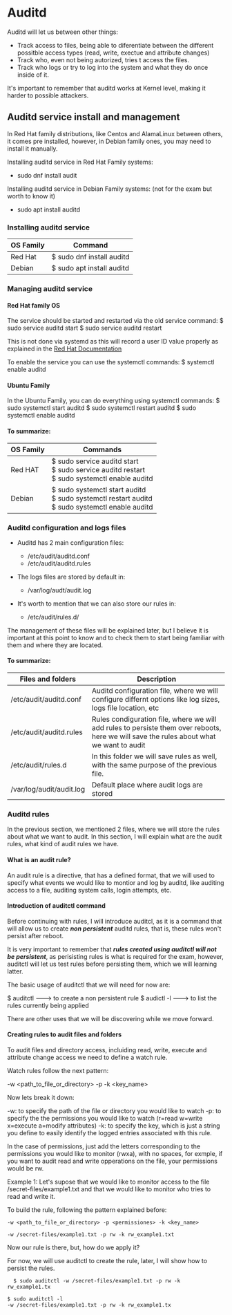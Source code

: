 # Auditd

Auditd will let us between other things:

- Track access to files, being able to diferentiate between the different possitble access types (read, write, exectue and attribute changes)
- Track who, even not being autorized, tries t access the files.
- Track who logs or try to log into the system and what they do once inside of it.

It's important to remember that auditd works at Kernel level, making it harder to possible attackers.


## Auditd service install and management

In Red Hat family distributions, like Centos and AlamaLinux between others, it comes pre installed, however, in Debian family ones, you may need to install it manually.

Installing auditd service in Red Hat Family systems:

- sudo dnf install audit

Installing auditd service in Debian Family systems: (not for the exam but worth to know it)

- sudo apt install auditd

### Installing auditd service

| OS Family           | Command                          | 
| ------------------- | -------------------------------- |
| Red Hat             | $ sudo dnf install auditd        |
| Debian              | $ sudo apt install auditd        |


### Managing auditd service

#### Red Hat family OS

The service should be started and restarted via the old service command:
$ sudo service auditd start
$ sudo service auditd restart

This is not done via systemd as this will record a user ID value properly as explained in the [Red Hat Documentation](https://www.redhat.com/sysadmin/configure-linux-auditing-auditd)


To enable the service you can use the systemctl commands:
$ systemctl enable auditd


#### Ubuntu Family

In the Ubuntu Family, you can do everything using systemctl commands:
$ sudo systemctl start auditd
$ sudo systemctl restart auditd
$ sudo systemctl enable auditd

#### To summarize:

| OS Family           | Commands                          | 
|-----------|----------------------------------|
| Red HAT   | $ sudo service auditd start<br>$ sudo service auditd restart<br>$ sudo systemctl enable auditd |
| Debian    | $ sudo systemctl start auditd<br>$ sudo systemctl restart auditd<br>$ sudo systemctl enable auditd |


### Auditd configuration and logs files

- Auditd has 2 main configuration files:
   * /etc/audit/auditd.conf  
   * /etc/audit/auditd.rules  
     
- The logs files are stored by default in:  
   * /var/log/audt/audit.log  
  
- It's worth to mention that we can also store our rules in:  
   * /etc/audit/rules.d/

The management of these files will be explained later, but I believe it is important at this point to know and to check them to start being familiar with them and where they are located.

#### To summarize:

| Files and folders        | Description                     |
|--------------------------|------------------------|
| /etc/audit/auditd.conf   | Auditd configuration file, where we will configure differnt options like log sizes, logs file location, etc  |
| /etc/audit/auditd.rules  | Rules condiguration file, where we will add rules to persiste them over reboots, here we will save the rules about what we want to audit |
| /etc/audit/rules.d       | In this folder we will save rules as well, with the same purpose of the previous file. |
| /var/log/audit/audit.log | Default place where audit logs are stored |


### Auditd rules

In the previous section, we mentioned 2 files, where we will store the rules about what we want to audit. In this section, I will explain what are the audit rules, what kind of audit rules we have. 

#### What is an audit rule?

An audit rule is a directive, that has a defined format, that we will used to specify what events we would like to montior and log by auditd, like auditing access to a file, auditing system calls, login attempts, etc.

#### Introduction of auditctl command

Before continuing with rules, I will introduce auditcl, as it is a command that will allow us to create ***non persistent*** auditd rules, that is, these rules won't persist after reboot.

It is very important to remember that ***rules created using auditctl will not be persistent***, as perisisting rules is what is required for the exam, however, auditctl will let us test rules before persisting them, which we will learning latter.

The basic usage of auditctl that we will need for now are:

$ auditctl <rule> ---> to create a non persistent rule
$ audictl -l      ---> to list the rules currently being applied

There are other uses that we will be discovering while we move forward.

#### Creating rules to audit files and folders

To audit files and directory access, incluiding read, write, execute and attribute change access we need to define a watch rule.

Watch rules follow the next pattern:

-w <path_to_file_or_directory> -p <permissions> -k <key_name>

Now lets break it down:

-w: to specify the path of the file or directory you would like to watch
-p: to specify the the permissions you would like to watch (r=read w=write x=execute a=modify attributes)
-k: to specify the key, which is just a string you define to easily identify the logged entries associated with this rule.

In the case of permissions, just add the letters corresponding to the permissions you would like to monitor (rwxa), with no spaces, for exmple, if you want to audit read and write opperations on the file, your permissions would be rw.

Example 1:
  Let's supose that we would like to monitor access to the file /secret-files/example1.txt and that we would like to monitor who tries to read and write it.

  To build the rule, following the pattern explained before:
   
    -w <path_to_file_or_directory> -p <permissiones> -k <key_name>
   
    -w /secret-files/example1.txt -p rw -k rw_example1.txt

  Now our rule is there, but, how do we apply it?

  For now, we will use auditctl to create the rule, later, I will show how to persist the rules.

```
  $ sudo auditctl -w /secret-files/example1.txt -p rw -k rw_example1.tx
```
  
```
$ sudo auditctl -l
-w /secret-files/example1.txt -p rw -k rw_example1.tx
```






